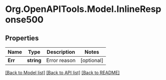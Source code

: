 
# Org.OpenAPITools.Model.InlineResponse500

## Properties

Name | Type | Description | Notes
------------ | ------------- | ------------- | -------------
**Err** | **string** | Error reason | [optional] 

[[Back to Model list]](../README.md#documentation-for-models)
[[Back to API list]](../README.md#documentation-for-api-endpoints)
[[Back to README]](../README.md)

